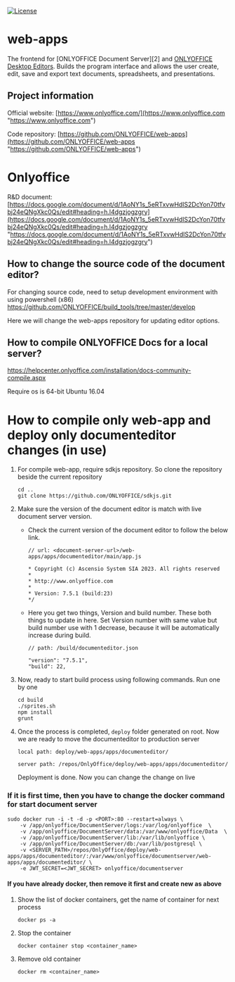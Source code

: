 [![License](https://img.shields.io/badge/License-GNU%20AGPL%20V3-green.svg?style=flat)](https://www.gnu.org/licenses/agpl-3.0.en.html)

# web-apps

The frontend for [ONLYOFFICE Document Server][2] and [ONLYOFFICE Desktop Editors](https://github.com/ONLYOFFICE/DesktopEditors). Builds the program interface and allows the user create, edit, save and export text documents, spreadsheets, and presentations.

## Project information

Official website: [https://www.onlyoffice.com/](https://www.onlyoffice.com "https://www.onlyoffice.com")

Code repository: [https://github.com/ONLYOFFICE/web-apps](https://github.com/ONLYOFFICE/web-apps "https://github.com/ONLYOFFICE/web-apps")

# Onlyoffice

R&D document: [https://docs.google.com/document/d/1AoNY1s_5eRTxvwHdlS2DcYon70tfvbj24eQNgXkc0Qs/edit#heading=h.l4dgzjogzgry](https://docs.google.com/document/d/1AoNY1s_5eRTxvwHdlS2DcYon70tfvbj24eQNgXkc0Qs/edit#heading=h.l4dgzjogzgry "https://docs.google.com/document/d/1AoNY1s_5eRTxvwHdlS2DcYon70tfvbj24eQNgXkc0Qs/edit#heading=h.l4dgzjogzgry")

## How to change the source code of the document editor?
For changing source code, need to setup development environment with using powershell (x86)
https://github.com/ONLYOFFICE/build_tools/tree/master/develop

Here we will change the web-apps repository for updating editor options. 

## How to compile ONLYOFFICE Docs for a local server?
https://helpcenter.onlyoffice.com/installation/docs-community-compile.aspx

Require os is 64-bit Ubuntu 16.04

# How to compile only web-app and deploy only documenteditor changes (in use)

1. For compile web-app, require sdkjs repository. So clone the repository beside the current repository

    ```
    cd ..
    git clone https://github.com/ONLYOFFICE/sdkjs.git
    ```

2. Make sure the version of the document editor is match with live document server version.

    - Check the current version of the document editor to follow the below link.
        ```
        // url: <document-server-url>/web-apps/apps/documenteditor/main/app.js

        * Copyright (c) Ascensio System SIA 2023. All rights reserved
        *
        * http://www.onlyoffice.com 
        *
        * Version: 7.5.1 (build:23)
        */
        ```
    - Here you get two things, Version and build number. These both things to update in here. Set Version number with same value but build number use with 1 decrease, because it will be automatically increase during build.
        ```
        // path: /build/documenteditor.json

        "version": "7.5.1",
        "build": 22,
        ```

3. Now, ready to start build process using following commands. Run one by one

    ```
    cd build
    ./sprites.sh
    npm install
    grunt
    ```

4. Once the process is completed, `deploy` folder generated on root. Now we are ready to move the documenteditor to production server
    ```
    local path: deploy/web-apps/apps/documenteditor/
        
    server path: /repos/OnlyOffice/deploy/web-apps/apps/documenteditor/
    ```
    Deployment is done. Now you can change the change on live


### If it is first time, then you have to change the docker command for start document server

```
sudo docker run -i -t -d -p <PORT>:80 --restart=always \
    -v /app/onlyoffice/DocumentServer/logs:/var/log/onlyoffice  \
    -v /app/onlyoffice/DocumentServer/data:/var/www/onlyoffice/Data  \
    -v /app/onlyoffice/DocumentServer/lib:/var/lib/onlyoffice \
    -v /app/onlyoffice/DocumentServer/db:/var/lib/postgresql \
    -v <SERVER_PATH>/repos/OnlyOffice/deploy/web-apps/apps/documenteditor/:/var/www/onlyoffice/documentserver/web-apps/apps/documenteditor/ \
    -e JWT_SECRET=<JWT_SECRET> onlyoffice/documentserver
```


#### If you have already docker, then remove it first and create new as above

1. Show the list of docker containers, get the name of container for next process
    ```
    docker ps -a
    ```
2. Stop the container
    ```
    docker container stop <container_name>
    ```
3. Remove old container
    ```
    docker rm <container_name>
    ```